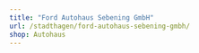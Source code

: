 ```yaml
---
title: "Ford Autohaus Sebening GmbH"
url: /stadthagen/ford-autohaus-sebening-gmbh/
shop: Autohaus
---
```

